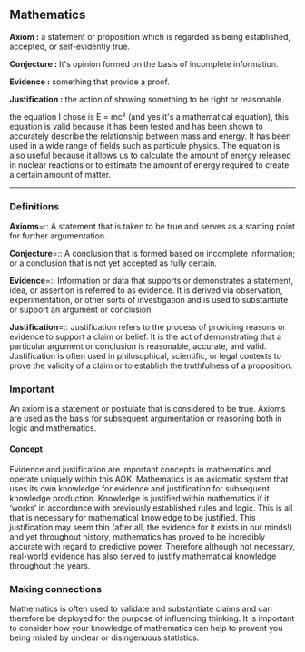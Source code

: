 
## **Mathematics**

**Axiom :** a statement or proposition which is regarded as being established, accepted, or self-evidently true.

**Conjecture :** It's opinion formed on the basis of incomplete information.

**Evidence :** something that provide a proof.

**Justification :** the action of showing something to be right or reasonable.

the equation I chose is E = mc² (and yes it's a mathematical equation), this equation is valid because it has been tested and has been shown to accurately describe the relationship between mass and energy. It has been used in a wide range of fields such as particule physics. The equation is also useful because it allows us to calculate the amount of energy released in nuclear reactions or to estimate the amount of energy required to create a certain amount of matter.

---

### **Definitions**

**Axioms**=:: A statement that is taken to be true and serves as a starting point for further argumentation.

**Conjecture**=:: A conclusion that is formed based on incomplete information; or a conclusion that is not yet accepted as fully certain.

**Evidence**=:: Information or data that supports or demonstrates a statement, idea, or assertion is referred to as evidence. It is derived via observation, experimentation, or other sorts of investigation and is used to substantiate or support an argument or conclusion.

**Justification**=:: Justification refers to the process of providing reasons or evidence to support a claim or belief. It is the act of demonstrating that a particular argument or conclusion is reasonable, accurate, and valid. Justification is often used in philosophical, scientific, or legal contexts to prove the validity of a claim or to establish the truthfulness of a proposition.


### **Important**

An axiom is a statement or postulate that is considered to be true. Axioms are used as the basis for subsequent argumentation or reasoning both in logic and mathematics.

  
#### **Concept**

Evidence and justification are important concepts in mathematics and operate uniquely within this AOK. Mathematics is an axiomatic system that uses its own knowledge for evidence and justification for subsequent knowledge production. Knowledge is justified within mathematics if it ‘works’ in accordance with previously established rules and logic. This is all that is necessary for mathematical knowledge to be justified. This justification may seem thin (after all, the evidence for it exists in our minds!) and yet throughout history, mathematics has proved to be incredibly accurate with regard to predictive power. Therefore although not necessary, real-world evidence has also served to justify mathematical knowledge throughout the years.

### **Making connections**  

Mathematics is often used to validate and substantiate claims and can therefore be deployed for the purpose of influencing thinking. It is important to consider how your knowledge of mathematics can help to prevent you being misled by unclear or disingenuous statistics.